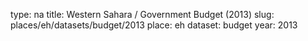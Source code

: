 type: na
title: Western Sahara / Government Budget (2013)
slug: places/eh/datasets/budget/2013
place: eh
dataset: budget
year: 2013
